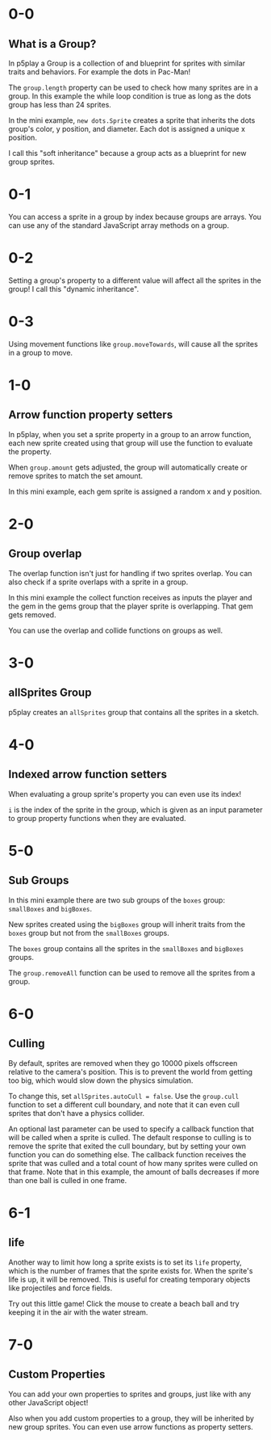 # 0-0

## What is a Group?

In p5play a Group is a collection of and blueprint for sprites with similar traits and behaviors. For example the dots in Pac-Man!

The `group.length` property can be used to check how many sprites are in a group. In this example the while loop condition is true as long as the dots group has less than 24 sprites.

In the mini example, `new dots.Sprite` creates a sprite that inherits the dots group's color, y position, and diameter. Each dot is assigned a unique x position.

I call this "soft inheritance" because a group acts as a blueprint for new group sprites.

# 0-1

You can access a sprite in a group by index because groups are arrays. You can use any of the standard JavaScript array methods on a group.

# 0-2

Setting a group's property to a different value will affect all the sprites in the group! I call this "dynamic inheritance".

# 0-3

Using movement functions like `group.moveTowards`, will cause all the sprites in a group to move.

# 1-0

## Arrow function property setters

In p5play, when you set a sprite property in a group to an arrow function, each new sprite created using that group will use the function to evaluate the property.

When `group.amount` gets adjusted, the group will automatically create or remove sprites to match the set amount.

In this mini example, each gem sprite is assigned a random x and y position.

# 2-0

## Group overlap

The overlap function isn't just for handling if two sprites overlap. You can also check if a sprite overlaps with a sprite in a group.

In this mini example the collect function receives as inputs the player and the gem in the gems group that the player sprite is overlapping. That gem gets removed.

You can use the overlap and collide functions on groups as well.

# 3-0

## allSprites Group

p5play creates an `allSprites` group that contains all the sprites in a sketch.

# 4-0

## Indexed arrow function setters

When evaluating a group sprite's property you can even use its index!

`i` is the index of the sprite in the group, which is given as an input parameter to group property functions when they are evaluated.

# 5-0

## Sub Groups

In this mini example there are two sub groups of the `boxes` group: `smallBoxes` and `bigBoxes`.

New sprites created using the `bigBoxes` group will inherit traits from the `boxes` group but not from the `smallBoxes` groups.

The `boxes` group contains all the sprites in the `smallBoxes` and `bigBoxes` groups.

The `group.removeAll` function can be used to remove all the sprites from a group.

# 6-0

## Culling

By default, sprites are removed when they go 10000 pixels offscreen relative to the camera's position. This is to prevent the world from getting too big, which would slow down the physics simulation.

To change this, set `allSprites.autoCull = false`. Use the `group.cull` function to set a different cull boundary, and note that it can even cull sprites that don't have a physics collider.

An optional last parameter can be used to specify a callback function that will be called when a sprite is culled. The default response to culling is to remove the sprite that exited the cull boundary, but by setting your own function you can do something else. The callback function receives the sprite that was culled and a total count of how many sprites were culled on that frame. Note that in this example, the amount of balls decreases if more than one ball is culled in one frame.

# 6-1

## life

Another way to limit how long a sprite exists is to set its `life` property, which is the number of frames that the sprite exists for. When the sprite's life is up, it will be removed. This is useful for creating temporary objects like projectiles and force fields.

Try out this little game! Click the mouse to create a beach ball and try keeping it in the air with the water stream.

# 7-0

## Custom Properties

You can add your own properties to sprites and groups, just like with any other JavaScript object!

Also when you add custom properties to a group, they will be inherited by new group sprites. You can even use arrow functions as property setters.

